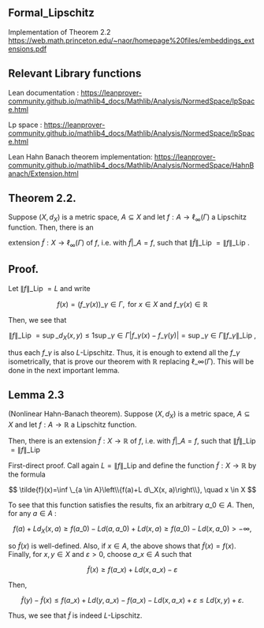 ## Formal_Lipschitz
Implementation of Theorem 2.2 https://web.math.princeton.edu/~naor/homepage%20files/embeddings_extensions.pdf

## Relevant Library functions 
Lean documentation : https://leanprover-community.github.io/mathlib4_docs/Mathlib/Analysis/NormedSpace/lpSpace.html 

Lp space : https://leanprover-community.github.io/mathlib4_docs/Mathlib/Analysis/NormedSpace/lpSpace.html

Lean Hahn Banach theorem implementation: https://leanprover-community.github.io/mathlib4_docs/Mathlib/Analysis/NormedSpace/HahnBanach/Extension.html

## Theorem 2.2. 

Suppose $\left(X, d_X\right)$ is a metric space, $A \subseteq X$ and let $f: A \rightarrow \ell_{\infty}(\Gamma)$ a Lipschitz function. Then, there is an

extension $\tilde{f}: X \rightarrow \ell_{\infty}(\Gamma)$ of $f$, i.e. with $\tilde{f}|\_A=f$, such that $\|\tilde{f}\|\_{\text {Lip }}=\|f\|\_{\text {Lip }}$.

## Proof. 

Let $\|f\|\_{\text {Lip }}=L$ and write

$$
f(x)=\left(f\_\gamma(x)\right)\_{\gamma \in \Gamma}, \text { for } x \in X \text { and } f\_\gamma(x) \in \mathbb{R}
$$

Then, we see that

$$
\|f\|\_{\text {Lip }}=\sup \_{d_X(x, y) \leqslant 1} \sup \_{\gamma \in \Gamma}\left|f\_\gamma(x)-f\_\gamma(y)\right|=\sup \_{\gamma \in \Gamma}\left\|f\_\gamma\right\|\_{\text {Lip }},
$$

thus each $f\_\gamma$ is also $L$-Lipschitz. Thus, it is enough to extend all the $f\_\gamma$ isometrically, that is prove our theorem with $\mathbb{R}$ replacing $\ell\_{\infty}(\Gamma)$. This will be done in the next important lemma.

## Lemma 2.3 
(Nonlinear Hahn-Banach theorem). Suppose $\left(X, d_X\right)$ is a metric space, $A \subseteq X$ and let $f: A \rightarrow \mathbb{R}$ a Lipschitz function. 

Then, there is an extension $\tilde{f}: X \rightarrow \mathbb{R}$ of $f$, i.e. with $\left.\tilde{f}\right|\_A=f$, such that $\|\tilde{f}\|\_{\text {Lip }}=\|f\|\_{\text {Lip }}$

First-direct proof. Call again $L=\|f\|\_{\text {Lip }}$ and define the function $\tilde{f}: X \rightarrow \mathbb{R}$ by the formula

$$
\tilde{f}(x)=\inf \_{a \in A}\left\\{f(a)+L d\_X(x, a)\right\\}, \quad x \in X
$$

To see that this function satisfies the results, fix an arbitrary $a\_0 \in A$. Then, for any $a \in A$ :

$$
f(a)+L d_X(x, a) \geqslant f\left(a\_0\right)-L d\left(a, a\_0\right)+L d(x, a) \geqslant f\left(a\_0\right)-L d\left(x, a\_0\right)>-\infty,
$$

so $\tilde{f}(x)$ is well-defined. Also, if $x \in A$, the above shows that $\tilde{f}(x)=f(x)$. Finally, for $x, y \in X$ and $\varepsilon>0$, choose $a\_x \in A$ such that

$$
\tilde{f}(x) \geqslant f\left(a\_x\right)+L d\left(x, a\_x\right)-\varepsilon
$$

Then,

$$
\tilde{f}(y)-\tilde{f}(x) \leqslant f\left(a\_x\right)+L d\left(y, a\_x\right)-f\left(a\_x\right)-L d\left(x, a\_x\right)+\varepsilon \leqslant L d(x, y)+\varepsilon .
$$

Thus, we see that $\tilde{f}$ is indeed $L$-Lipschitz.
